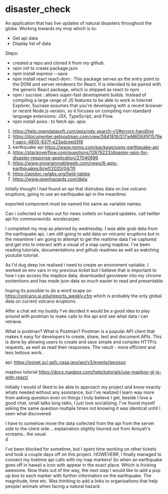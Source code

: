 # disaster_check

An application that has live updates of natural disasters throughout the globe.
Working towards my mvp which is to:
- Get api data
- Display list of data

Steps:

- created a repo and cloned it from my github.
- npm init to create package.json
- npm install express --save
- npm install react react-dom : This package serves as the entry point to the DOM and server renderers for React. It is intended to be paired with the generic React package, which is shipped as react to npm.
- npm i sucrase : allows super-fast development builds. Instead of compiling a large range of JS features to be able to work in Internet Explorer, Sucrase assumes that you're developing with a recent browser or recent Node.js version, so it focuses on compiling non-standard language extensions: JSX, TypeScript, and Flow.
- npm install axios : to fetch api.
apis:

1. https://help.opendatasoft.com/apis/ods-search-v1/#errors-handling
2. https://documenter.getpostman.com/view/5841816/S17wM6DE#5f1579ef-aacc-4805-837f-e23adceed3f8
3. earthquake api https://www.npmjs.com/package/usgs-earthquake-api
4. https://stackoverflow.com/questions/12879223/disaster-apis-for-disaster-response-application/27040696
5. https://www.programmableweb.com/news/6-apis-earthquakes/brief/2020/04/19
6. https://apidoc.rwlabs.org/field-tables
7. https://www.openhazards.com/data

Initally thought i had found an api that distrubes data on live volcano eruptions, going to use an earthquake api in the meantime.

exported component must be named the same as variable names.

Can i collected or listen out for news outlets on hazard updates.
call twitter api for commonwords. wordscarper.

I completed my mvp as planned by wednesday. I was able grab data from the earthquake api, i am still going to add data on volcanic eruptions but in the meantime I am going to attempt to get the realtime data I've captured and get into to interact with a visual of a map using mapbox. 
I've been reading tutorials, documentations and github readmes as well as watching youtube tutorial. 

As I'd dug deep Ive realised i need to create an enviroment variable. I worked on env vars in my previous ticket but I believe that is important to how I can access the mapbox data.
downloaded geoviewer into my chrome exstentions and has made json data so much easier to read and presentable

hoping its possible to do a word scape on https://volcano.si.edu/reports_weekly.cfm which is probably the only global data on current volcano eruptions.

After a chat wit my buddy I've decided it would be a good idea to play around with postman to make calls to the api and see what data i can retrieve.

What is postman? 
What is Postman? Postman is a popular API client that makes it easy for developers to create, share, test and document APIs. This is done by allowing users to create and save simple and complex HTTP/s requests, as well as read their responses. The result - more efficient and less tedious work.


api: https://eonet.sci.gsfc.nasa.gov/api/v3/events/geojson

mapbox tutorial https://docs.mapbox.com/help/tutorials/use-mapbox-gl-js-with-react/

Initially I would of liked to be able to approach my project and know exactly whats needed without any assistance, but I've realized I learn way more from asking question even on things I truly believe I get, beside I love a good chat, small talks long talks, I just love socializing. I've found myself asking the same question multiple times not knowing it was identical untill I seen what discovered 

I have to somehow move the data collected from the api from the server side to the client side... explaination slightly blurred out from Amiyah's screams.. the usual.  
d

I've been blocked for sometime, but I spent time working on other tickets and took a couple days off on this project. HOWEVERR, i finally managed to connect my livetime api calls with my map markers! So when an earthquake goes off in hawaii a icon with appear in the exact place. Which is fricking awesome. 
Now thats out of the way, the next step I would like to add a pop up box to each marker with further information on the earthquake. The magnitude, time etc. Was thinking to add a links to organisations that help people/ animals when facing a natural hazard.